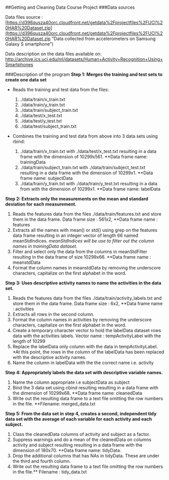 ##Getting and Cleaning Data Course Project 
###Data sources

Data files source :                                                    
[https://d396qusza40orc.cloudfront.net/getdata%2Fprojectfiles%2FUCI%20HAR%20Dataset.zip](https://d396qusza40orc.cloudfront.net/getdata%2Fprojectfiles%2FUCI%20HAR%20Dataset.zip "Data collected from accelerometers on Samsung Galaxy S smartphone")

Data description on the data files available on: [http://archive.ics.uci.edu/ml/datasets/Human+Activity+Recognition+Using+Smartphones ](http://archive.ics.uci.edu/ml/datasets/Human+Activity+Recognition+Using+Smartphones "Description on the data files")

###Description of the program
**Step 1: Merges the training and test sets to create one data set**

- Reads the training and test data from the files:
	1. ./data/train/x_train.txt
	2. ./data/train/y_train.txt
	3. ./data/train/subject_train.txt
	4. ./data/test/x_test.txt
	5. ./data/test/y_test.txt
	6. ./data/test/subject_train.txt

- Combines the training and test data from above into 3 data sets using rbind:

	1. ./data/train/x_train.txt with ./data/test/x_test.txt resulting in a data frame with the dimension of 10299x561. **Data frame name: trainingData
	2. ./data/train/subject_train.txt with ./data/train/subject_test.txt resulting in a data frame with the dimension of 10299x1.  **Data frame name: subjectData
	3. ./data/train/y_train.txt with ./data/train/y_test.txt resulting in a data from with the dimension of 10299x1.  **Data frame name: labelData
	

**Step 2: Extracts only the measurements on the mean and standard deviation for each measurement.**

   1. Reads the features data from the files ./data/train/features.txt and store them in the data frame. 
	Data frame size : 561x2, **Data frame name : features 
   2. Extracts all the names with mean() or std() using grep on the features data frame resulting in an integer vector of length 66 named meanStdIndices. 
    *meanStdIndices will be use to filter out the column names in trainingData dataset.*
   3. Filter and select only the data from the columns in meanStdFilter resulting in the data frame of size 10299x66. **Data frame name  : meanstdData 
   4. Format the column names in meanstdData by removing the underscore characters, capitalize on the first alphabet in the word. 


**Step 3: Uses descriptive activity names to name the activities in the data set.**

   1. Reads the features data from the files ./data/train/activity_labels.txt and store them in the data frame. 
	Data frame size : 6x2, **Data frame name : activities 
   2. Extracts all rows in the second column.  
   3. Format the column names in activities by removing the underscore characters, capitalize on the first alphabet in the word. 	
   4. Create a temporary character vector to hold the labelData dataset rows data with the activities labels. Vector name : tempActivityLabel  with the length of 10299
   5. Replace the labelData only column with the data in tempActivityLabel. *At this point, the rows in the column of the labelData has been replaced with the descriptive activity names.
   6. Name the column in labelData with the the correct name i.e. activity
 
**Step 4: Appropriately labels the data set with descriptive variable names.**

   1. Name the column  appropriate i.e subjectData as subject
   2. Bind the 3 data set using cbind resulting resulting in a data frame with the dimension of 10299x68.  **Data frame name: cleanedData 
   3. Write out the resulting data frame to a text file omitting the row numbers in the file. **Filename: merged_data.txt

**Step 5: From the data set in step 4, creates a second, independent tidy data set with the average of each variable for each activity and each subject.**

   1. Class the cleanedData columns of activity and subject as a factor. 
   2. Suppress warnings and do a mean of the cleanedData on columns activity and subject resulting resulting in a data frame with the dimension of 180x70.  **Data frame name: tidyData. 
   3. Drop the additional columns that has NAs in tidyData. These are under the third and fourth column. 
   3. Write out the resulting data frame to a text file omitting the row numbers in the file.** Filename : tidy_data.txt